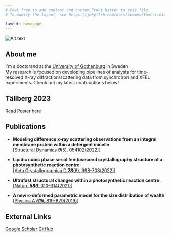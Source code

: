 ```yaml
---
# Feel free to add content and custom Front Matter to this file.
# To modify the layout, see https://jekyllrb.com/docs/themes/#overriding-theme-defaults

layout: homepage
---
```

<!-- # Welcome to my site! -->

<img title="Prifile" alt="Alt text" src="https://avatars.githubusercontent.com/u/56148396">


## About me
I'm a doctorand at the [University of Gothenburg](https://www.gu.se/en/about/find-staff/adamsvallejosdonoso) in Sweden. <br>
My research is focused on developing pipelines of analysis for time-resolved X-ray diffraction/scattering data from synchrotron and XFEL experiments. Check out my latest contributions below!

## Tällberg 2023
[Read Poster here](https://drive.google.com/file/d/1Bv8Npr07jeJ_WTDrMiRroXMS1wrMWjAc/view?usp=drive_link)

## Publications

- **Modeling difference x-ray scattering observations from an integral membrane protein within a detergent micelle** <br>
[[Structural Dynamics ***9***(5), 054102(2022)](https://doi.org/10.1063/4.0000157)]

- **Lipidic cubic phase serial femtosecond crystallography structure of a photosynthetic reaction centre** <br>
[[Acta Crystallographica D ***78***(6), 698-708(2022)](https://doi.org/10.1107/S2059798322004144)]

- **Ultrafast structural changes within a photosynthetic reaction centre** <br>
[[Nature ***589***, 310–314(2021)](https://www.nature.com/articles/s41586-020-3000-7)]

- **A new κ-deformed parametric model for the size distribution of wealth** <br>
[[Physica A ***515***, 819-829(2019)](https://doi.org/10.1016/j.physa.2018.09.060)]

## External Links
[Google Scholar](https://scholar.google.com//citations?user=FA2XAbgAAAAJ)
[GitHub](https://github.com/xvalad)
